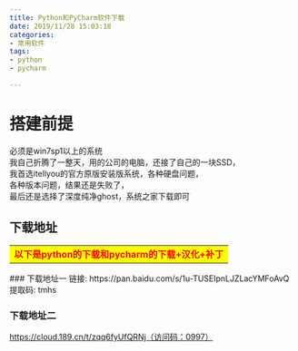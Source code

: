 ```yaml
---
title: Python和PyCharm软件下载
date: 2019/11/28 15:03:18  
categories: 
- 常用软件
tags: 
- python
- pycharm  

---
```

# 搭建前提
必须是win7sp1以上的系统  
我自己折腾了一整天，用的公司的电脑，还接了自己的一块SSD，  
我首选itellyou的官方原版安装版系统，各种硬盘问题，  
各种版本问题，结果还是失败了，  
最后还是选择了深度纯净ghost，系统之家下载即可
## 下载地址
<table><tr><td bgcolor=#FFFF0><strong><font color="#FF0000">以下是python的下载和pycharm的下载+汉化+补丁</font></strong></td></tr></table>
### 下载地址一
链接: https://pan.baidu.com/s/1u-TUSEIpnLJZLacYMFoAvQ 提取码: tmhs

### 下载地址二
https://cloud.189.cn/t/zqq6fyUfQRNj（访问码：0997）
